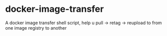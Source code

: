 # docker-image-transfer
A docker image transfer shell script, help u pull -> retag -> reupload to from one image registry to another
